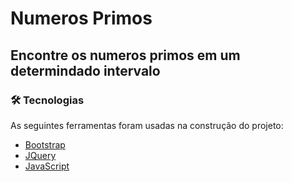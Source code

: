 # Numeros Primos

## Encontre os numeros primos em um determindado intervalo

### 🛠 Tecnologias

As seguintes ferramentas foram usadas na construção do projeto:

- [Bootstrap](https://getbootstrap.com/)
- [JQuery](https://jquery.com/)
- [JavaScript](https://www.javascript.com/)
